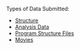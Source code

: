 Types of Data Submitted:

- [Structure](Target/Structure)
- [Analysis Data](Target/Analysis_Data)
- [Program Structure Files](Target/Program_Structure_Files)
- [Movies](Target/Movies)
